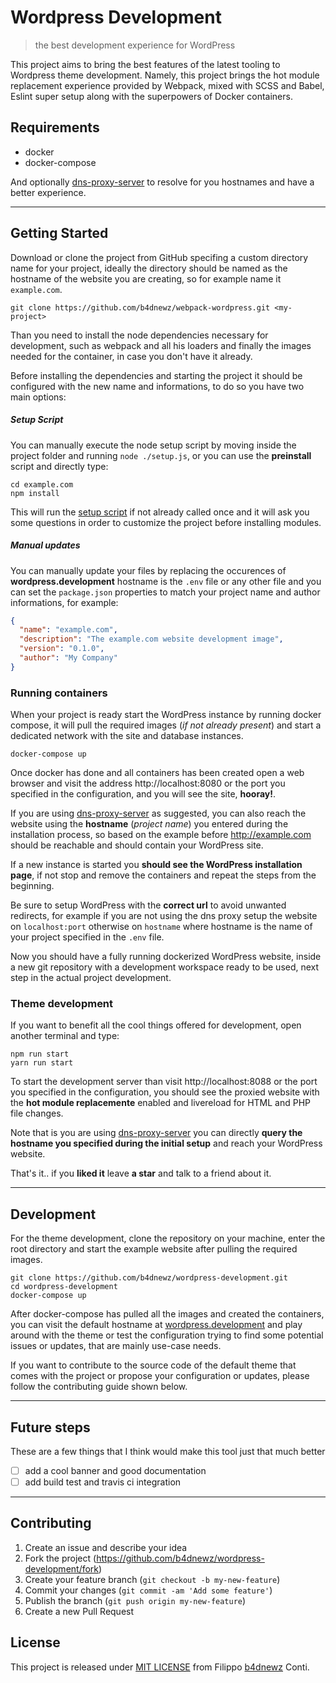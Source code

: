 # Wordpress Development

> the best development experience for WordPress

This project aims to bring the best features of the latest tooling to Wordpress theme development. Namely, this project brings the hot module replacement experience provided by Webpack, mixed with SCSS and Babel, Eslint super setup along with the superpowers of Docker containers.

## Requirements

* docker
* docker-compose

And optionally [dns-proxy-server](https://github.com/mageddo/dns-proxy-server) to resolve for you hostnames and have a better experience.

---

## Getting Started

Download or clone the project from GitHub specifing a custom directory name for your project, ideally the directory should be named as the hostname of the website you are creating, so for example name it `example.com`.

```
git clone https://github.com/b4dnewz/webpack-wordpress.git <my-project>
```

Than you need to install the node dependencies necessary for development, such as webpack and all his loaders and finally the images needed for the container, in case you don't have it already.

Before installing the dependencies and starting the project it should be configured with the new name and informations, to do so you have two main options:

##### Setup Script

You can manually execute the node setup script by moving inside the project folder and running `node ./setup.js`, or you can use the __preinstall__ script and directly type:

```
cd example.com
npm install
```

This will run the [setup script](./setup.js) if not already called once and it will ask you some questions in order to customize the project before installing modules.

##### Manual updates

You can manually update your files by replacing the occurences of __wordpress.development__ hostname is the `.env` file or any other file and you can set the `package.json` properties to match your project name and author informations, for example:

```json
{
  "name": "example.com",
  "description": "The example.com website development image",
  "version": "0.1.0",
  "author": "My Company"
}
```

### Running containers

When your project is ready start the WordPress instance by running docker compose, it will pull the required images (_if not already present_) and start a dedicated network with the site and database instances.

```
docker-compose up
```

Once docker has done and all containers has been created open a web browser and visit the address http://localhost:8080 or the port you specified in the configuration, and you will see the site, __hooray!__.

If you are using [dns-proxy-server](https://github.com/mageddo/dns-proxy-server) as suggested, you can also reach the website using the __hostname__ (_project name_) you entered during the installation process, so based on the example before http://example.com should be reachable and should contain your WordPress site.

If a new instance is started you __should see the WordPress installation page__, if not stop and remove the containers and repeat the steps from the beginning.

Be sure to setup WordPress with the __correct url__ to avoid unwanted redirects, for example if you are not using the dns proxy setup the website on `localhost:port` otherwise on `hostname` where hostname is the name of your project specified in the `.env` file.

Now you should have a fully running dockerized WordPress website, inside a new git repository with a development workspace ready to be used, next step in the actual project development.


### Theme development

If you want to benefit all the cool things offered for development, open another terminal and type:

```
npm run start
yarn run start
```

To start the development server than visit http://localhost:8088 or the port you specified in the configuration, you should see the proxied website with the __hot module replacemente__ enabled and livereload for HTML and PHP file changes.

Note that is you are using [dns-proxy-server](https://github.com/mageddo/dns-proxy-server) you can directly __query the hostname you specified during the initial setup__ and reach your WordPress website.

That's it.. if you __liked it__ leave __a star__ and talk to a friend about it.

---

## Development

For the theme development, clone the repository on your machine, enter the root directory and start the example website after pulling the required images.

```
git clone https://github.com/b4dnewz/wordpress-development.git
cd wordpress-development
docker-compose up
```

After docker-compose has pulled all the images and created the containers, you can visit the default hostname at [wordpress.development](http://wordpress.development) and play around with the theme or test the configuration trying to find some potential issues or updates, that are mainly use-case needs.

If you want to contribute to the source code of the default theme that comes with the project or propose your configuration or updates, please follow the contributing guide shown below.

---

## Future steps

These are a few things that I think would make this tool just that much better

-   [ ] add a cool banner and good documentation
-   [ ] add build test and travis ci integration

---

## Contributing

1.  Create an issue and describe your idea
2.  Fork the project (<https://github.com/b4dnewz/wordpress-development/fork>)
3.  Create your feature branch (`git checkout -b my-new-feature`)
4.  Commit your changes (`git commit -am 'Add some feature'`)
5.  Publish the branch (`git push origin my-new-feature`)
6.  Create a new Pull Request

## License

This project is released under [MIT LICENSE](./LICENSE) from Filippo [b4dnewz](https://b4dnewz.github.io/) Conti.
